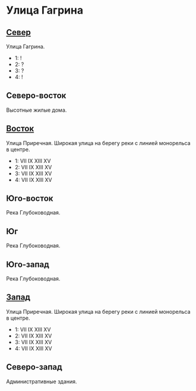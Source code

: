 # Улица Гагрина

## [Север](./520105.md)

Улица Гагрина.

* 1:    !
* 2:    ?
* 3:    ?
* 4:    !

## Северо-восток

Высотные жилые дома.

## [Восток](./530110.md)

Улица Приречная.
Широкая улица на берегу реки с линией монорельса в центре.

* 1:    VII IX  XIII    XV
* 2:    VII IX  XIII    XV
* 3:    VII IX  XIII    XV
* 4:    VII IX  XIII    XV

## Юго-восток

Река Глубоководная.

## Юг

Река Глубоководная.

## Юго-запад

Река Глубоководная.

## [Запад](./500110.md)

Улица Приречная.
Широкая улица на берегу реки с линией монорельса в центре.

* 1:    VII IX  XIII    XV
* 2:    VII IX  XIII    XV
* 3:    VII IX  XIII    XV
* 4:    VII IX  XIII    XV

## Северо-запад

Административные здания.
